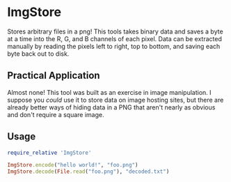 # ImgStore

Stores arbitrary files in a png! This tools takes binary data and saves a byte at a time into the R, G, and B channels of each pixel. Data can be extracted manually by reading the pixels left to right, top to bottom, and saving each byte back out to disk.

## Practical Application

Almost none! This tool was built as an exercise in image manipulation. I suppose you *could* use it to store data on image hosting sites, but there are already better ways of hiding data in a PNG that aren't nearly as obvious and don't require a square image.

## Usage

```ruby
require_relative 'ImgStore'

ImgStore.encode("hello world!", "foo.png")
ImgStore.decode(File.read("foo.png"), "decoded.txt")
```
